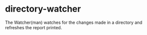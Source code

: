 # directory-watcher
The Watcher(man) watches for the changes made in a directory and refreshes the report printed.

